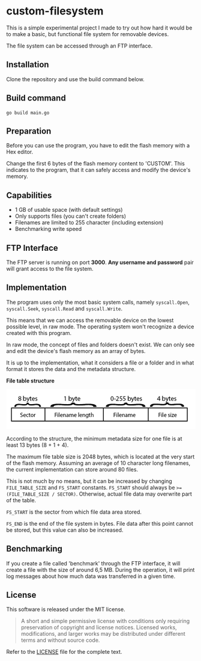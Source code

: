 # custom-filesystem

This is a simple experimental project I made to try out how hard it would be to make a basic, but functional file system for removable devices.

The file system can be accessed through an FTP interface.

## Installation

Clone the repository and use the build command below.

## Build command

```
go build main.go
```

## Preparation

Before you can use the program, you have to edit the flash memory with a Hex editor.

Change the first 6 bytes of the flash memory content to 'CUSTOM'. This indicates to the program, that it can safely access and modify the device's memory.

## Capabilities

* 1 GB of usable space (with default settings)
* Only supports files (you can't create folders)
* Filenames are limited to 255 character (including extension)
* Benchmarking write speed

## FTP Interface

The FTP server is running on port **3000**. **Any username and password** pair will grant access to the file system.

## Implementation

The program uses only the most basic system calls, namely `syscall.Open`, `syscall.Seek`, `syscall.Read` and `syscall.Write`.

This means that we can access the removable device on the lowest possible level, in raw mode. The operating system won't recognize a device created with this program.

In raw mode, the concept of files and folders doesn't exist. We can only see and edit the device's flash memory as an array of bytes.

It is up to the implementation, what it considers a file or a folder and in what format it stores the data and the metadata structure.

**File table structure**

<p align="center">
  <img width="518" height="106" src="https://github.com/Hiroko103/custom-filesystem/blob/master/file-structure.png">
</p>

According to the structure, the minimum metadata size for one file is at least 13 bytes (8 + 1 + 4).

The maximum file table size is 2048 bytes, which is located at the very start of the flash memory. Assuming an average of 10 character long filenames, the current implementation can store around 80 files.

This is not much by no means, but it can be increased by changing `FILE_TABLE_SIZE` and `FS_START` constants. `FS_START` should always be `>= (FILE_TABLE_SIZE / SECTOR)`. Otherwise, actual file data may overwrite part of the table.

`FS_START` is the sector from which file data area stored.

`FS_END` is the end of the file system in bytes. File data after this point cannot be stored, but this value can also be increased.

## Benchmarking

If you create a file called 'benchmark' through the FTP interface, it will create a file with the size of around 6,5 MB. During the operation, it will print log messages about how much data was transferred in a given time.

## License

This software is released under the MIT license.

>  A short and simple permissive license with conditions only requiring preservation of copyright and license notices. Licensed works, modifications, and larger works may be distributed under different terms and without source code.

Refer to the [LICENSE](https://github.com/Hiroko103/game-of-life-simulation/blob/master/LICENSE) file for the complete text.
